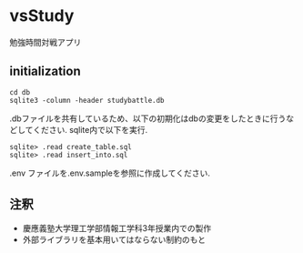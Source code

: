 # vsStudy
勉強時間対戦アプリ

## initialization


```
cd db
sqlite3 -column -header studybattle.db
```


.dbファイルを共有しているため、以下の初期化はdbの変更をしたときに行うなどしてください.
sqlite内で以下を実行.


```
sqlite> .read create_table.sql
sqlite> .read insert_into.sql
```


.env ファイルを.env.sampleを参照に作成してください.


## 注釈

- 慶應義塾大学理工学部情報工学科3年授業内での製作
- 外部ライブラリを基本用いてはならない制約のもと

